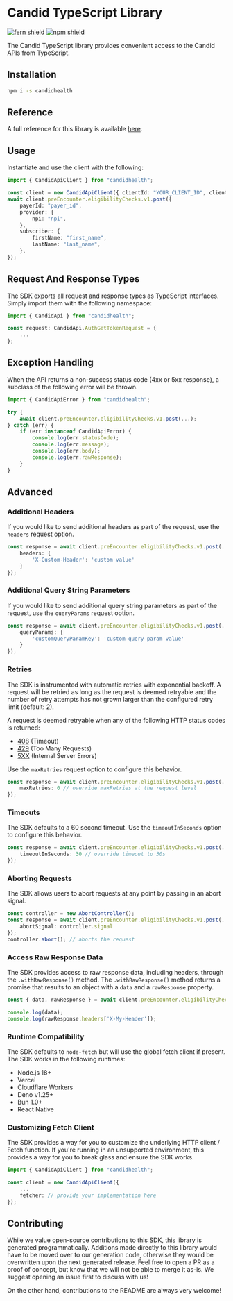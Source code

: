 # Candid TypeScript Library

[![fern shield](https://img.shields.io/badge/%F0%9F%8C%BF-Built%20with%20Fern-brightgreen)](https://buildwithfern.com?utm_source=github&utm_medium=github&utm_campaign=readme&utm_source=https%3A%2F%2Fgithub.com%2Fcandidhealth%2Fcandid-node)
[![npm shield](https://img.shields.io/npm/v/candidhealth)](https://www.npmjs.com/package/candidhealth)

The Candid TypeScript library provides convenient access to the Candid APIs from TypeScript.

## Installation

```sh
npm i -s candidhealth
```

## Reference

A full reference for this library is available [here](https://github.com/candidhealth/candid-node/blob/HEAD/./reference.md).

## Usage

Instantiate and use the client with the following:

```typescript
import { CandidApiClient } from "candidhealth";

const client = new CandidApiClient({ clientId: "YOUR_CLIENT_ID", clientSecret: "YOUR_CLIENT_SECRET" });
await client.preEncounter.eligibilityChecks.v1.post({
    payerId: "payer_id",
    provider: {
        npi: "npi",
    },
    subscriber: {
        firstName: "first_name",
        lastName: "last_name",
    },
});
```

## Request And Response Types

The SDK exports all request and response types as TypeScript interfaces. Simply import them with the
following namespace:

```typescript
import { CandidApi } from "candidhealth";

const request: CandidApi.AuthGetTokenRequest = {
    ...
};
```

## Exception Handling

When the API returns a non-success status code (4xx or 5xx response), a subclass of the following error
will be thrown.

```typescript
import { CandidApiError } from "candidhealth";

try {
    await client.preEncounter.eligibilityChecks.v1.post(...);
} catch (err) {
    if (err instanceof CandidApiError) {
        console.log(err.statusCode);
        console.log(err.message);
        console.log(err.body);
        console.log(err.rawResponse);
    }
}
```

## Advanced

### Additional Headers

If you would like to send additional headers as part of the request, use the `headers` request option.

```typescript
const response = await client.preEncounter.eligibilityChecks.v1.post(..., {
    headers: {
        'X-Custom-Header': 'custom value'
    }
});
```

### Additional Query String Parameters

If you would like to send additional query string parameters as part of the request, use the `queryParams` request option.

```typescript
const response = await client.preEncounter.eligibilityChecks.v1.post(..., {
    queryParams: {
        'customQueryParamKey': 'custom query param value'
    }
});
```

### Retries

The SDK is instrumented with automatic retries with exponential backoff. A request will be retried as long
as the request is deemed retryable and the number of retry attempts has not grown larger than the configured
retry limit (default: 2).

A request is deemed retryable when any of the following HTTP status codes is returned:

- [408](https://developer.mozilla.org/en-US/docs/Web/HTTP/Status/408) (Timeout)
- [429](https://developer.mozilla.org/en-US/docs/Web/HTTP/Status/429) (Too Many Requests)
- [5XX](https://developer.mozilla.org/en-US/docs/Web/HTTP/Status/500) (Internal Server Errors)

Use the `maxRetries` request option to configure this behavior.

```typescript
const response = await client.preEncounter.eligibilityChecks.v1.post(..., {
    maxRetries: 0 // override maxRetries at the request level
});
```

### Timeouts

The SDK defaults to a 60 second timeout. Use the `timeoutInSeconds` option to configure this behavior.

```typescript
const response = await client.preEncounter.eligibilityChecks.v1.post(..., {
    timeoutInSeconds: 30 // override timeout to 30s
});
```

### Aborting Requests

The SDK allows users to abort requests at any point by passing in an abort signal.

```typescript
const controller = new AbortController();
const response = await client.preEncounter.eligibilityChecks.v1.post(..., {
    abortSignal: controller.signal
});
controller.abort(); // aborts the request
```

### Access Raw Response Data

The SDK provides access to raw response data, including headers, through the `.withRawResponse()` method.
The `.withRawResponse()` method returns a promise that results to an object with a `data` and a `rawResponse` property.

```typescript
const { data, rawResponse } = await client.preEncounter.eligibilityChecks.v1.post(...).withRawResponse();

console.log(data);
console.log(rawResponse.headers['X-My-Header']);
```

### Runtime Compatibility

The SDK defaults to `node-fetch` but will use the global fetch client if present. The SDK works in the following
runtimes:

- Node.js 18+
- Vercel
- Cloudflare Workers
- Deno v1.25+
- Bun 1.0+
- React Native

### Customizing Fetch Client

The SDK provides a way for you to customize the underlying HTTP client / Fetch function. If you're running in an
unsupported environment, this provides a way for you to break glass and ensure the SDK works.

```typescript
import { CandidApiClient } from "candidhealth";

const client = new CandidApiClient({
    ...
    fetcher: // provide your implementation here
});
```

## Contributing

While we value open-source contributions to this SDK, this library is generated programmatically.
Additions made directly to this library would have to be moved over to our generation code,
otherwise they would be overwritten upon the next generated release. Feel free to open a PR as
a proof of concept, but know that we will not be able to merge it as-is. We suggest opening
an issue first to discuss with us!

On the other hand, contributions to the README are always very welcome!
